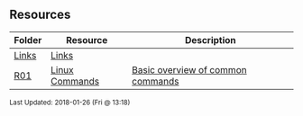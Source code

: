 ## Resources
| Folder | Resource | Description|
 | ------------|------------|------------|
 | [Links](https://github.com/rugbyprof/5373-Internet-Programming/tree/master/Resources/R01) | [ Links](https://github.com/rugbyprof/5373-Internet-Programming/tree/master/Resources/R01) |
 | [R01](https://github.com/rugbyprof/5373-Internet-Programming/tree/master/Resources/R01) | [ Linux Commands ](https://github.com/rugbyprof/5373-Internet-Programming/tree/master/Resources/R01) | [ Basic overview of common commands](https://github.com/rugbyprof/5373-Internet-Programming/tree/master/Resources/R01) |

<sup>Last Updated: 2018-01-26 (Fri @ 13:18)</sup>